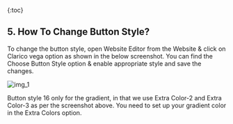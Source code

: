 {:toc}

## 5. How To Change Button Style?
To change the button style, open Website Editor from the Website & click on Clarico vega option as shown in the below screenshot. You can find the Choose Button Style option & enable appropriate style and save the changes.

![img_1](section_5/images/1.png)

Button style 16 only for the gradient, in that we use Extra Color-2 and Extra Color-3 as per the screenshot above. You need to set up your gradient color in the Extra Colors option.


